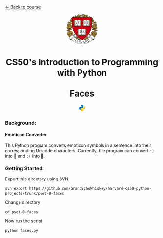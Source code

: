 [<- Back to course](../README.md)

<p align="center"><a href="https://cs50.harvard.edu/python/2022/">
  <img src="https://github.com/GrandEchoWhiskey/grandechowhiskey/blob/main/icons/course/harvard100.png" /><br>
</a></p>
<h1 align="center">CS50's Introduction to Programming with Python<br><br>Faces</h1>

<p align="center"><a href="#">
  <img src="https://github.com/GrandEchoWhiskey/grandechowhiskey/blob/main/icons/programming/python.png" />
</a></p>

### Background:
#### Emoticon Converter
This Python program converts emoticon symbols in a sentence into their corresponding Unicode characters. Currently, the program can convert `:)` into 🙂 and `:(` into 🙁.

### Getting Started:
Export this directory using SVN.
```
svn export https://github.com/GrandEchoWhiskey/harvard-cs50-python-projects/trunk/pset-0-faces
```
Change directory
```
cd pset-0-faces
```
Now run the script
```
python faces.py
```
